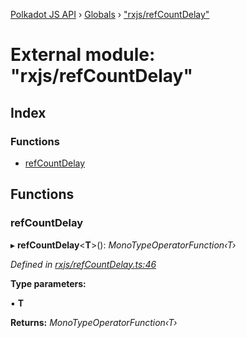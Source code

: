 [Polkadot JS API](../README.md) › [Globals](../globals.md) › ["rxjs/refCountDelay"](_rxjs_refcountdelay_.md)

# External module: "rxjs/refCountDelay"

## Index

### Functions

* [refCountDelay](_rxjs_refcountdelay_.md#refcountdelay)

## Functions

###  refCountDelay

▸ **refCountDelay**<**T**>(): *MonoTypeOperatorFunction‹T›*

*Defined in [rxjs/refCountDelay.ts:46](https://github.com/polkadot-js/api/blob/3619fabe5/packages/rpc-core/src/rxjs/refCountDelay.ts#L46)*

**Type parameters:**

▪ **T**

**Returns:** *MonoTypeOperatorFunction‹T›*
